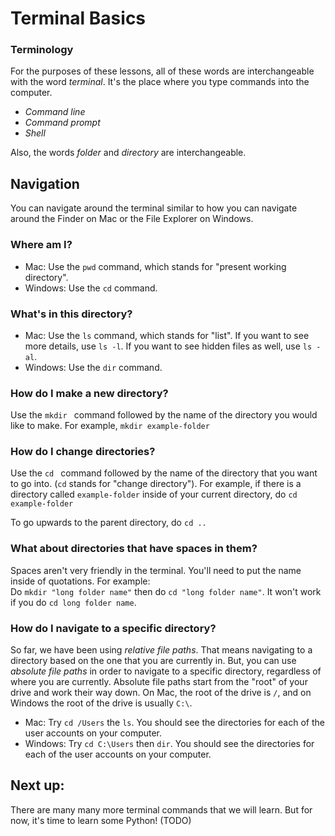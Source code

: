 # Terminal Basics

### Terminology
For the purposes of these lessons, all of these words are interchangeable with the word _terminal_. It's the place where you type commands into the computer.
- _Command line_
- _Command prompt_
- _Shell_

Also, the words _folder_ and _directory_ are interchangeable.

## Navigation
You can navigate around the terminal similar to how you can navigate around the Finder on Mac or the File Explorer on Windows.

### Where am I?
- Mac: Use the `pwd` command, which stands for "present working directory".
- Windows: Use the `cd` command.

### What's in this directory?
- Mac: Use the `ls` command, which stands for "list". If you want to see more details, use `ls -l`. If you want to see hidden files as well, use `ls -al`.
- Windows: Use the `dir` command.

### How do I make a new directory?
Use the `mkdir ` command followed by the name of the directory you would like to make. For example, `mkdir example-folder`

### How do I change directories?
Use the `cd ` command followed by the name of the directory that you want to go into. (`cd` stands for "change directory"). For example, if there is a directory called `example-folder` inside of your current directory, do `cd example-folder`

To go upwards to the parent directory, do `cd ..`

### What about directories that have spaces in them?
Spaces aren't very friendly in the terminal. You'll need to put the name inside of quotations. For example:  
Do `mkdir "long folder name"` then do `cd "long folder name"`. It won't work if you do `cd long folder name`.

### How do I navigate to a specific directory?
So far, we have been using _relative file paths_. That means navigating to a directory based on the one that you are currently in. But, you can use _absolute file paths_ in order to navigate to a specific directory, regardless of where you are currently. Absolute file paths start from the "root" of your drive and work their way down. On Mac, the root of the drive is `/`, and on Windows the root of the drive is usually `C:\`.
- Mac: Try `cd /Users` the `ls`. You should see the directories for each of the user accounts on your computer.
- Windows: Try `cd C:\Users` then `dir`. You should see the directories for each of the user accounts on your computer.

## Next up:
There are many many more terminal commands that we will learn. But for now, it's time to learn some Python! (TODO)
